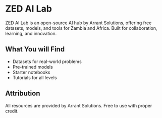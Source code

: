 # ZED AI Lab

ZED AI Lab is an open-source AI hub by Arrant Solutions, offering free datasets, models, and tools for Zambia and Africa. Built for collaboration, learning, and innovation.

## What You will  Find
- Datasets for real-world problems
- Pre-trained models
- Starter notebooks
- Tutorials for all levels

## Attribution
All resources are provided by Arrant Solutions. Free to use with proper credit.
